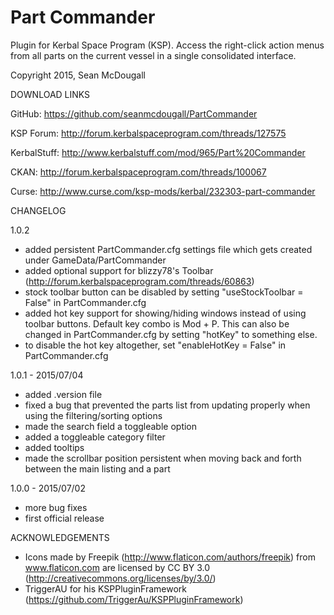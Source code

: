 # Part Commander
Plugin for Kerbal Space Program (KSP).  Access the right-click action menus from all parts on the current vessel in a single consolidated interface.

Copyright 2015, Sean McDougall

DOWNLOAD LINKS

GitHub: https://github.com/seanmcdougall/PartCommander

KSP Forum: http://forum.kerbalspaceprogram.com/threads/127575

KerbalStuff: http://www.kerbalstuff.com/mod/965/Part%20Commander

CKAN: http://forum.kerbalspaceprogram.com/threads/100067

Curse: http://www.curse.com/ksp-mods/kerbal/232303-part-commander

CHANGELOG

1.0.2
- added persistent PartCommander.cfg settings file which gets created under GameData/PartCommander
- added optional support for blizzy78's Toolbar (http://forum.kerbalspaceprogram.com/threads/60863)
- stock toolbar button can be disabled by setting "useStockToolbar = False" in PartCommander.cfg
- added hot key support for showing/hiding windows instead of using toolbar buttons.  Default key combo is Mod + P.  This can also be changed in PartCommander.cfg by setting "hotKey" to something else.
- to disable the hot key altogether, set "enableHotKey = False" in PartCommander.cfg

1.0.1 - 2015/07/04
- added .version file
- fixed a bug that prevented the parts list from updating properly when using the filtering/sorting options
- made the search field a toggleable option
- added a toggleable category filter
- added tooltips
- made the scrollbar position persistent when moving back and forth between the main listing and a part

1.0.0 - 2015/07/02
- more bug fixes
- first official release

ACKNOWLEDGEMENTS
- Icons made by Freepik (http://www.flaticon.com/authors/freepik) from www.flaticon.com are licensed by CC BY 3.0 (http://creativecommons.org/licenses/by/3.0/)
- TriggerAU for his KSPPluginFramework (https://github.com/TriggerAu/KSPPluginFramework)
